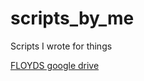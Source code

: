 # scripts_by_me
Scripts I wrote for things

[FLOYDS google drive](https://drive.google.com/drive/u/2/folders/1-U_ehtxPbnQpDq-J9R27TTu0xFGMwDrB)
